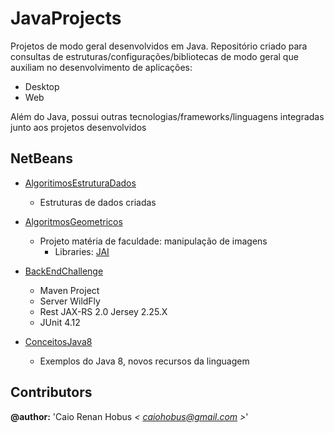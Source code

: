 # JavaProjects

Projetos de modo geral desenvolvidos em Java.
Repositório criado para consultas de estruturas/configurações/bibliotecas de modo geral que auxiliam no desenvolvimento de aplicações:

* Desktop
* Web

Além do Java, possui outras tecnologias/frameworks/linguagens integradas junto aos projetos desenvolvidos

## NetBeans

* [AlgoritimosEstruturaDados](https://github.com/crhobus/java-projects/tree/master/AlgoritimosEstruturaDados/)

  * Estruturas de dados criadas
  
* [AlgoritmosGeometricos](https://github.com/crhobus/java-projects/tree/master/AlgoritmosGeometricos/)

  * Projeto matéria de faculdade: manipulação de imagens
    * Libraries: [JAI](https://github.com/crhobus/java-libraries/tree/master/JAI)

* [BackEndChallenge](https://github.com/crhobus/java-projects/tree/master/BackEndChallenge/)

  * Maven Project
  * Server WildFly
  * Rest JAX-RS 2.0 Jersey 2.25.X
  * JUnit 4.12

* [ConceitosJava8](https://github.com/crhobus/java-projects/tree/master/ConceitosJava8/)

  * Exemplos do Java 8, novos recursos da linguagem


## Contributors

**@author:** 'Caio Renan Hobus *< [caiohobus@gmail.com](mailto:caiohobus@gmail.com) >*'
